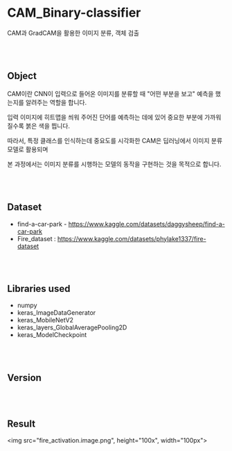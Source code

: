 # CAM_Binary-classifier

CAM과 GradCAM을 활용한 이미지 분류, 객체 검출

<br /><br /> 
## Object

CAM이란 CNN이 입력으로 들어온 이미지를 분류할 때 "어떤 부분을 보고" 예측을 했는지를 알려주는 역할을 합니다.

입력 이미지에 히트맵을 씌워 주어진 단어를 예측하는 데에 있어 중요한 부분에 가까워질수록 붉은 색을 띕니다.

따라서, 특정 클래스를 인식하는데 중요도를 시각화한 CAM은 딥러닝에서 이미지 분류 모델로 활용되며

본 과정에서는 이미지 분류를 시행하는 모델의 동작을 구현하는 것을 목적으로 합니다.

<br /><br /> 
## Dataset

- find-a-car-park - https://www.kaggle.com/datasets/daggysheep/find-a-car-park
- Fire_dataset : https://www.kaggle.com/datasets/phylake1337/fire-dataset

<br /><br /> 
## Libraries used

- numpy
- keras_ImageDataGenerator
- keras_MobileNetV2
- keras_layers_GlobalAveragePooling2D
- keras_ModelCheckpoint

<br /><br /> 
## Version

<br /><br /> 
## Result

<img src="fire_activation.image.png", height="100x", width="100px">​   
